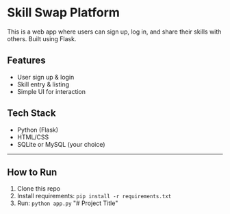 # Skill Swap Platform

This is a web app where users can sign up, log in, and share their skills with others. Built using Flask.

## Features
- User sign up & login
- Skill entry & listing
- Simple UI for interaction

## Tech Stack
- Python (Flask)
- HTML/CSS
- SQLite or MySQL (your choice)

---

## How to Run
1. Clone this repo
2. Install requirements: `pip install -r requirements.txt`
3. Run: `python app.py`
"# Project Title" 
